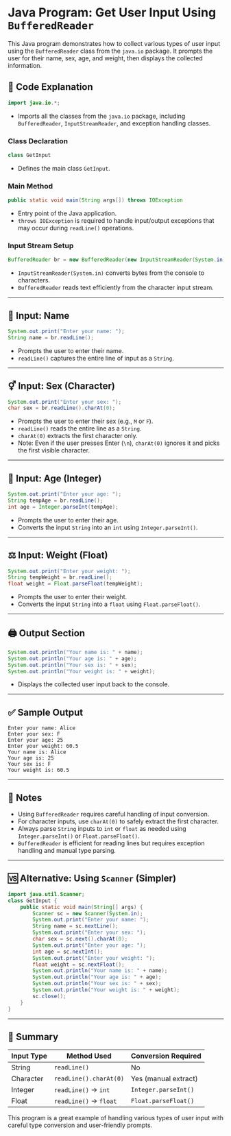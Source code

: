 # Java Program: Get User Input Using `BufferedReader`

This Java program demonstrates how to collect various types of user input using the `BufferedReader` class from the `java.io` package. It prompts the user for their name, sex, age, and weight, then displays the collected information.

## 📄 Code Explanation

```java
import java.io.*;
```
- Imports all the classes from the `java.io` package, including `BufferedReader`, `InputStreamReader`, and exception handling classes.

### Class Declaration

```java
class GetInput
```
- Defines the main class `GetInput`.

### Main Method

```java
public static void main(String args[]) throws IOException
```
- Entry point of the Java application.
- `throws IOException` is required to handle input/output exceptions that may occur during `readLine()` operations.

### Input Stream Setup

```java
BufferedReader br = new BufferedReader(new InputStreamReader(System.in));
```
- `InputStreamReader(System.in)` converts bytes from the console to characters.
- `BufferedReader` reads text efficiently from the character input stream.

---

## 🔡 Input: Name

```java
System.out.print("Enter your name: ");
String name = br.readLine();
```
- Prompts the user to enter their name.
- `readLine()` captures the entire line of input as a `String`.

---

## ⚥ Input: Sex (Character)

```java
System.out.print("Enter your sex: ");
char sex = br.readLine().charAt(0);
```
- Prompts the user to enter their sex (e.g., `M` or `F`).
- `readLine()` reads the entire line as a `String`.
- `charAt(0)` extracts the first character only.
- Note: Even if the user presses Enter (`\n`), `charAt(0)` ignores it and picks the first visible character.

---

## 🔢 Input: Age (Integer)

```java
System.out.print("Enter your age: ");
String tempAge = br.readLine();
int age = Integer.parseInt(tempAge);
```
- Prompts the user to enter their age.
- Converts the input `String` into an `int` using `Integer.parseInt()`.

---

## ⚖️ Input: Weight (Float)

```java
System.out.print("Enter your weight: ");
String tempWeight = br.readLine();
float weight = Float.parseFloat(tempWeight);
```
- Prompts the user to enter their weight.
- Converts the input `String` into a `float` using `Float.parseFloat()`.

---

## 🖨️ Output Section

```java
System.out.println("Your name is: " + name);
System.out.println("Your age is: " + age);
System.out.println("Your sex is: " + sex);
System.out.println("Your weight is: " + weight);
```
- Displays the collected user input back to the console.

---

## ✅ Sample Output

```
Enter your name: Alice
Enter your sex: F
Enter your age: 25
Enter your weight: 60.5
Your name is: Alice
Your age is: 25
Your sex is: F
Your weight is: 60.5
```

---

## 📌 Notes

- Using `BufferedReader` requires careful handling of input conversion.
- For character inputs, use `charAt(0)` to safely extract the first character.
- Always parse `String` inputs to `int` or `float` as needed using `Integer.parseInt()` or `Float.parseFloat()`.
- `BufferedReader` is efficient for reading lines but requires exception handling and manual type parsing.

---

## 🆚 Alternative: Using `Scanner` (Simpler)

```java
import java.util.Scanner;
class GetInput {
    public static void main(String[] args) {
        Scanner sc = new Scanner(System.in);
        System.out.print("Enter your name: ");
        String name = sc.nextLine();
        System.out.print("Enter your sex: ");
        char sex = sc.next().charAt(0);
        System.out.print("Enter your age: ");
        int age = sc.nextInt();
        System.out.print("Enter your weight: ");
        float weight = sc.nextFloat();
        System.out.println("Your name is: " + name);
        System.out.println("Your age is: " + age);
        System.out.println("Your sex is: " + sex);
        System.out.println("Your weight is: " + weight);
        sc.close();
    }
}
```

---

## 🧠 Summary

| Input Type | Method Used           | Conversion Required |
|------------|-----------------------|----------------------|
| String     | `readLine()`          | No                   |
| Character  | `readLine().charAt(0)`| Yes (manual extract) |
| Integer    | `readLine()` → `int`  | `Integer.parseInt()` |
| Float      | `readLine()` → `float`| `Float.parseFloat()` |

This program is a great example of handling various types of user input with careful type conversion and user-friendly prompts.